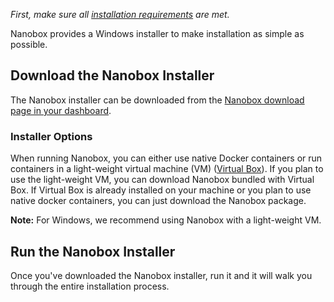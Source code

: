 *First, make sure all [installation requirements](/install/requirements/) are met.*

Nanobox provides a Windows installer to make installation as simple as possible.

## Download the Nanobox Installer
The Nanobox installer can be downloaded from the [Nanobox download page in your dashboard](https://dashboard.nanobox.io/download).

### Installer Options
When running Nanobox, you can either use native Docker containers or run containers in a light-weight virtual machine (VM) ([Virtual Box](https://www.virtualbox.org/)). If you plan to use the light-weight VM, you can download Nanobox bundled with Virtual Box. If Virtual Box is already installed on your machine or you plan to use native docker containers, you can just download the Nanobox package.

**Note:** For Windows, we recommend using Nanobox with a light-weight VM.

## Run the Nanobox Installer
Once you've downloaded the Nanobox installer, run it and it will walk you through the entire installation process.
